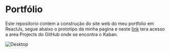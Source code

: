 # Portfólio

Este repositorio contem a construção do site web do meu portfolio em ReactJs, segue abaixo o prototipo da minha pagina e neste [link](https://github.com/users/luciana-pereira/projects/7/views/1) tera acesso a area Projects do GitHub onde se encontra o Kaban.

![Desktop](https://github.com/luciana-pereira/aboute-me-luciana-pereira/assets/37550557/d8af5bce-f058-45a9-9fea-809f26bd15ef)
